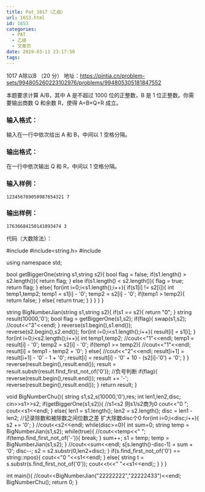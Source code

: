 ```yaml
---
title: Pat_1017（乙级）
url: 1653.html
id: 1653
categories:
  - PAT
  - 乙级
  - 文章页
date: 2019-03-11 23:17:50
tags:
---
```


1017 A除以B （20 分） 地址：https://pintia.cn/problem-sets/994805260223102976/problems/994805305181847552

本题要求计算 A/B，其中 A 是不超过 1000 位的正整数，B 是 1 位正整数。你需要输出商数 Q 和余数 R，使得 A=B×Q+R 成立。

### 输入格式：

输入在一行中依次给出 A 和 B，中间以 1 空格分隔。

### 输出格式：

在一行中依次输出 Q 和 R，中间以 1 空格分隔。

### 输入样例：

    123456789050987654321 7
    

### 输出样例：

    17636684150141093474 3

代码（大数除法）：

#include<iostream>
#include<string.h>
#include<algorithm>

using namespace std;

bool getBiggerOne(string s1,string s2){
    bool flag = false;
    if(s1.length() > s2.length()){
        return flag;
    }
    else if(s1.length() < s2.length()){
        flag = true;
        return flag;
    }
    else{
        for(int i=0;i<s1.length();i++){
            if(s1\[i\] != s2\[i\]){
                int temp1,temp2;
                temp1 = s1\[i\] - '0';
                temp2 = s2\[i\] - '0';
                if(temp1 > temp2){
                    return false;
                }
                else{
                    return true;
                }
            }
        }
    }
}

string BigNumberJian(string s1,string s2){
    if(s1 == s2){
        return "0";
    }
    string result(10000,'0');
    bool flag = getBiggerOne(s1,s2);
    if(flag){
        swap(s1,s2);
        //cout<<"3"<<endl;
    }
    reverse(s1.begin(),s1.end());
    reverse(s2.begin(),s2.end());
    for(int i=0;i<s1.length();i++){
        result\[i\] = s1\[i\];
    }
    for(int i=0;i<s2.length();i++){
        int temp1,temp2;
        //cout<<"1"<<endl;
        temp1 = result\[i\] - '0';
        temp2 = s2\[i\] - '0';
        if(temp1 >= temp2){
            //cout<<"1"<<endl;
            result\[i\] = temp1 - temp2 + '0';
        }
        else{
            //cout<<"2"<<endl;
            result\[i+1\] = result\[i+1\] - '0' - 1 + '0';
            result\[i\] = result\[i\] - '0' + 10 - (s2\[i\]-'0') + '0';
        }
    }
    reverse(result.begin(),result.end());
    result = result.substr(result.find\_first\_not_of('0'));
    //负号判断
    if(flag){
        reverse(result.begin(),result.end());
        result += '-';
        reverse(result.begin(),result.end());
    }
    return result;
}

void BigNumberChu(){
    string s1,s2,s(10000,'0'),res;
    int len1,len2,disc;
    cin>>s1>>s2;
    if(getBiggerOne(s1,s2)){ //s1<s2 则s1/s2商为0
        cout<<"0 ";
        cout<<s1<<endl;
    }
    else{
        len1 = s1.length();
        len2 = s2.length();
        disc = len1 - len2; //记录除数和被除数之间位数之差 扩大除数disc个0
        for(int i=0;i<disc;i++){
            s2 += '0';
        }
        //cout<<s2<<endl;
        while(disc>=0){
            int sum=0;
            string temp = BigNumberJian(s1,s2);
            while(true){
                //cout<<temp<<" ";
                if(temp.find\_first\_not_of('-')){
                   break;
                }
                sum++;
                s1 = temp;
                temp = BigNumberJian(s1,s2);
            }
            //cout<<sum<<endl;
            s\[s.length()-disc-1\] = sum + '0';
            disc--;
            s2 = s2.substr(0,len2+disc);
        }
        if(s.find\_first\_not_of('0') == string::npos){
            cout<<"0 "<<s1<<endl;
        }
        else{
            string t = s.substr(s.find\_first\_not_of('0'));
            cout<<t<<" "<<s1<<endl;;
        }
    }
}

int main(){
    //cout<<BigNumberJian("22222222","22222433")<<endl;
    BigNumberChu();
    return 0;
}
